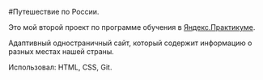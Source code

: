 #Путешествие по России. 

Это мой второй проект по программе обучения в [Яндекс.Практикуме](https://praktikum.yandex.ru). 

Адаптивный одностраничный сайт, который содержит информацию о разных местах нашей страны.

Использовал: HTML, CSS, Git.